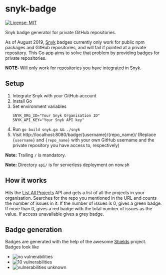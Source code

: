 # snyk-badge 
[![License: MIT](https://img.shields.io/badge/License-MIT-yellow.svg)](https://opensource.org/licenses/MIT)

Snyk badge generator for private GitHub repositories.

As of August 2019, [Snyk](https://snyk.io/) badges currently only work for public npm packages and GitHub repositories, and will fail if pointed at a private repository. This Go app aims to solve that problem by providing badges for private repositories.

**NOTE:** Will only work for repositories you have integrated in Snyk.

## Setup
1. Integrate Snyk with your GitHub account
2. Install Go
3. Set environment variables
    ```
    SNYK_ORG_ID="Your Snyk Organisation ID"
    SNYK_API_KEY="Your Snyk API key"
    ```
4. Run `go build snyk.go && ./snyk`
5. Visit http://localhost:8080/badge/{username}/{repo_name}/ (Replace `{username}` and `{repo_name}` with your own GitHub username and the private repository you have access to, respectively)

**Note:** Trailing `/` is mandatory.

**Note:** Directory `api/` is for serverless deployment on now.sh

## How it works
Hits the [List All Projects](https://snyk.docs.apiary.io/#reference/projects/all-projects/list-all-projects) API and gets a list of all the projects in your organisation. Searches for the repo you mentioned in the URL and counts the number of issues in it. If the number of issues is 0, gives a green badge. If more than 0, gives a red badge with the total number of issues as the value. If access unavailable gives a grey badge.

## Badge generation
Badges are generated with the help of the awesome [Shields](https://github.com/badges/shields) project. Badges look like
* <img src="https://img.shields.io/badge/vulnerabilities-0-brightgreen" alt="no vulnerabilities"/>
* <img src="https://img.shields.io/badge/vulnerabilities-10-red" alt="10 vulnerabilities"/>
* <img src="https://img.shields.io/badge/vulnerabilities-unknown-inactive" alt="vulnerabilities unknown"/>

